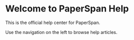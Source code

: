 # Welcome to PaperSpan Help

This is the official help center for PaperSpan.

Use the navigation on the left to browse help articles.
